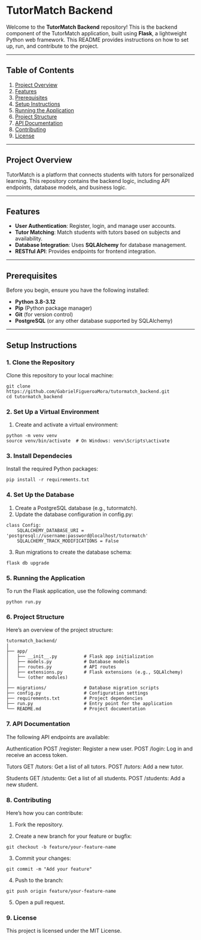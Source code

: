 # TutorMatch Backend

Welcome to the **TutorMatch Backend** repository! This is the backend component of the TutorMatch application, built using **Flask**, a lightweight Python web framework. This README provides instructions on how to set up, run, and contribute to the project.

---

## Table of Contents

1. [Project Overview](#project-overview)
2. [Features](#features)
3. [Prerequisites](#prerequisites)
4. [Setup Instructions](#setup-instructions)
5. [Running the Application](#running-the-application)
6. [Project Structure](#project-structure)
7. [API Documentation](#api-documentation)
8. [Contributing](#contributing)
9. [License](#license)

---

## Project Overview

TutorMatch is a platform that connects students with tutors for personalized learning. This repository contains the backend logic, including API endpoints, database models, and business logic.

---

## Features

- **User Authentication**: Register, login, and manage user accounts.
- **Tutor Matching**: Match students with tutors based on subjects and availability.
- **Database Integration**: Uses **SQLAlchemy** for database management.
- **RESTful API**: Provides endpoints for frontend integration.

---

## Prerequisites

Before you begin, ensure you have the following installed:

- **Python 3.8-3.12**
- **Pip** (Python package manager)
- **Git** (for version control)
- **PostgreSQL** (or any other database supported by SQLAlchemy)

---

## Setup Instructions

### 1. Clone the Repository

Clone this repository to your local machine:

```
git clone https://github.com/GabrielFigueroaMora/tutormatch_backend.git
cd tutormatch_backend
```

### 2. Set Up a Virtual Environment

1. Create and activate a virtual environment:

```
python -m venv venv
source venv/bin/activate  # On Windows: venv\Scripts\activate
```

### 3. Install Dependecies

Install the required Python packages:

```
pip install -r requirements.txt
```

### 4. Set Up the Database

1. Create a PostgreSQL database (e.g., tutormatch).
2. Update the database configuration in config.py:

```
class Config:
    SQLALCHEMY_DATABASE_URI = 'postgresql://username:password@localhost/tutormatch'
    SQLALCHEMY_TRACK_MODIFICATIONS = False
```

3. Run migrations to create the database schema:

```
flask db upgrade
```

### 5. Running the Application

To run the Flask application, use the following command:

```
python run.py
```

### 6. Project Structure

Here’s an overview of the project structure:

```
tutormatch_backend/
│
├── app/
│   ├── __init__.py          # Flask app initialization
│   ├── models.py            # Database models
│   ├── routes.py            # API routes
│   ├── extensions.py        # Flask extensions (e.g., SQLAlchemy)
│   └── (other modules)
│
├── migrations/              # Database migration scripts
├── config.py                # Configuration settings
├── requirements.txt         # Project dependencies
├── run.py                   # Entry point for the application
└── README.md                # Project documentation
```

### 7. API Documentation

The following API endpoints are available:

Authentication
POST /register: Register a new user.
POST /login: Log in and receive an access token.

Tutors
GET /tutors: Get a list of all tutors.
POST /tutors: Add a new tutor.

Students
GET /students: Get a list of all students.
POST /students: Add a new student.

### 8. Contributing

Here’s how you can contribute:

1. Fork the repository.

2. Create a new branch for your feature or bugfix:

```
git checkout -b feature/your-feature-name
```

3. Commit your changes:

```
git commit -m "Add your feature"
```

4. Push to the branch:

```
git push origin feature/your-feature-name
```

5. Open a pull request.

### 9. License
This project is licensed under the MIT License.
